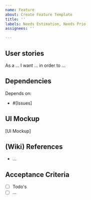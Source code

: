 ```yaml
---
name: Feature
about: Create Feature Template
title: ''
labels: Needs Estimation, Needs Prio
assignees: ''

---
```


## User stories
As a ... I want ... in order to ...

## Dependencies
Depends on: 
 - #[Issues]

## UI Mockup
[UI Mockup]

## (Wiki) References
- ...

## Acceptance Criteria
- [ ] Todo's
- [ ] ...
